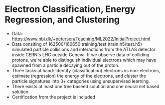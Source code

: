 # Electron Classification, Energy Regression, and Clustering
- Data: https://www.nbi.dk/~petersen/Teaching/ML2022/InitialProject.html
- Data consiting of 162500/160650 training/test (train.h5/test.h5) simulated particle collisions and interactions from the ATLAS detector inside CERN's LHC outside Geneva. If we observe data of colliding protons, we're able to distinguish individual electrons which may have spawned from a particle decaying out of the proton. 
- Three tasks at hand: Identify (classification) electrons vs non-electrons, estimate (regression) the energy of the electrons, and cluster the particle signatures into 3+ categories using unsupervised learning. 
- There exists at least one tree baseed solution and one neural net based solution. 
- Certification from the project is included 


